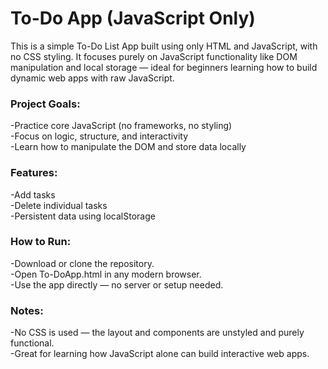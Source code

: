 # To-Do App (JavaScript Only)

This is a simple To-Do List App built using only HTML and JavaScript, with no CSS styling. It focuses purely on JavaScript functionality like DOM manipulation and local storage — ideal for beginners learning how to build dynamic web apps with raw JavaScript.

### Project Goals:
-Practice core JavaScript (no frameworks, no styling)<br> 
-Focus on logic, structure, and interactivity<br>
-Learn how to manipulate the DOM and store data locally

### Features:
-Add tasks<br>
-Delete individual tasks<br>
-Persistent data using localStorage

### How to Run:
-Download or clone the repository.<br>
-Open To-DoApp.html in any modern browser.<br>
-Use the app directly — no server or setup needed.

### Notes:
-No CSS is used — the layout and components are unstyled and purely functional.<br>
-Great for learning how JavaScript alone can build interactive web apps.